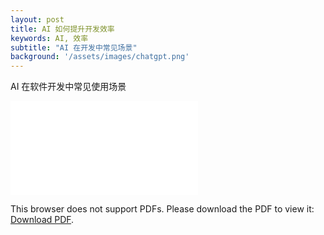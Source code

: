 ```yaml
---
layout: post
title: AI 如何提升开发效率
keywords: AI, 效率
subtitle: "AI 在开发中常见场景"
background: '/assets/images/chatgpt.png'
---
```


AI 在软件开发中常见使用场景

<object data="/assets/images/beansmile-ai-handcut.pdf" type="application/pdf" width="700px" height="700px">
  <embed src="/assets/images/beansmile-ai-handcut.pdf">
    <p>This browser does not support PDFs. Please download the PDF to view it: <a href="/assets/images/beansmile-ai-handcut.pdf">Download PDF</a>.</p>
  </embed>
</object>